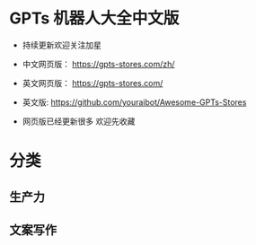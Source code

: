 # GPTs 机器人大全中文版

- 持续更新欢迎关注加星

- 中文网页版： https://gpts-stores.com/zh/
- 英文网页版： https://gpts-stores.com/
- 英文版: https://github.com/youraibot/Awesome-GPTs-Stores
- 网页版已经更新很多 欢迎先收藏
# 分类

## 生产力
## 文案写作
